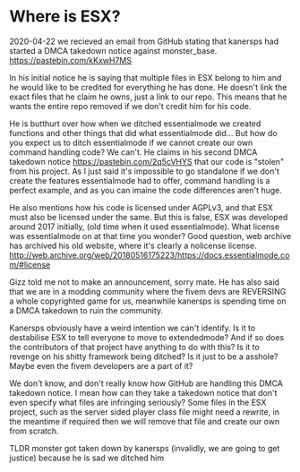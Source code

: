 # Where is ESX?

2020-04-22 we recieved an email from GitHub stating that kanersps had started a DMCA takedown notice against monster_base. https://pastebin.com/kKxwH7MS

In his initial notice he is saying that multiple files in ESX belong to him and he would like to be credited for everything he has done. He doesn't link the exact files that he claim he owns, just a link to our repo. This means that he wants the entire repo removed if we don't credit him for his code.

He is butthurt over how when we ditched essentialmode we created functions and other things that did what essentialmode did... But how do you expect us to ditch essentialmode if we cannot create our own command handling code? We can't. He claims in his second DMCA takedown notice https://pastebin.com/2q5cVHYS that our code is "stolen" from his project.
As I just said it's impossible to go standalone if we don't create the features essentialmode had to offer, command handling is a perfect example, and as you can imaine the code differences aren't huge.

He also mentions how his code is licensed under AGPLv3, and that ESX must also be licensed under the same. But this is false, ESX was developed around 2017 initially, (old time when it used essentialmode). What license was essentialmode on at that time you wonder? Good question, web archive has archived his old website, where it's clearly a nolicense license. http://web.archive.org/web/20180516175223/https://docs.essentialmode.com/#license

Gizz told me not to make an announcement, sorry mate. He has also said that we are in a modding community where the fivem devs are REVERSING a whole copyrighted game for us, meanwhile kanersps is spending time on a DMCA takedown to ruin the community.

Kanersps obviously have a weird intention we can't identify. Is it to destabilise ESX to tell everyone to move to extendedmode? And if so does the contributors of that project have anything to do with this? Is it to revenge on his shitty framework being ditched? Is it just to be a asshole? Maybe even the fivem developers are a part of it?

We don't know, and don't really know how GitHub are handling this DMCA takedown notice. I mean how can they take a takedown notice that don't even specify what files are infringing seriously? Some files in the ESX project, such as the server sided player class file might need a rewrite, in the meantime if required then we will remove that file and create our own from scratch.

TLDR monster got taken down by kanersps (invalidly, we are going to get justice) because he is sad we ditched him
